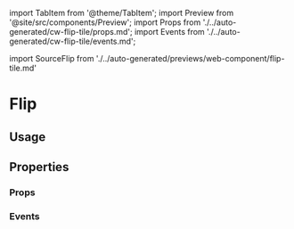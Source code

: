 import TabItem from '@theme/TabItem';
import Preview from '@site/src/components/Preview';
import Props from './../auto-generated/cw-flip-tile/props.md';
import Events from './../auto-generated/cw-flip-tile/events.md';

import SourceFlip from './../auto-generated/previews/web-component/flip-tile.md'

# Flip

## Usage

<Preview name="flip-tile" height="35rem">
  <TabItem value="javascript">
    <SourceFlip />
  </TabItem>
</Preview>

## Properties

### Props

<Props />

### Events

<Events />
